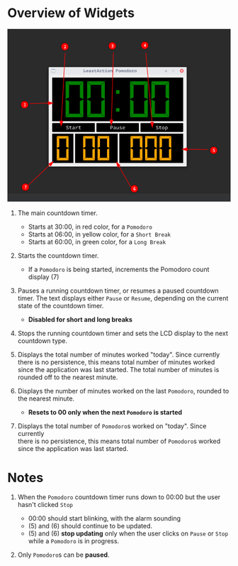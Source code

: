 # Overview of Widgets
![](layout.png)

1. The main countdown timer. 
   * Starts at 30:00, in red color, for a ```Pomodoro```
   * Starts at 06:00, in yellow color, for a ```Short Break```
   * Starts at 60:00, in green color, for a ```Long Break```

2. Starts the countdown timer.
   * If a ```Pomodoro``` is being started, increments the Pomodoro count 
     display (7)

3. Pauses a running countdown timer, or resumes a paused countdown timer.
   The text displays either ```Pause``` or ```Resume```, depending on the
   current state of the countdown timer.
   * **Disabled for short and long breaks**

4. Stops the running countdown timer and sets the LCD display to the next
   countdown type.

5. Displays the total number of minutes worked "today". Since currently there is no
   persistence, this means total number of minutes worked since the application was
   last started. The total number of minutes is rounded off to the nearest minute.

6. Displays the number of minutes worked on the last ```Pomodoro```, rounded to
   the nearest minute.
   * **Resets to 00 only when the next ```Pomodoro``` is started**

7. Displays the total number of ```Pomodoro```s worked on "today". Since currently  
   there is no persistence, this means total number of ```Pomodoro```s worked since the application was last started. 

# Notes
1. When the ```Pomodoro``` countdown timer runs down to 00:00 but the user hasn't 
   clicked ```Stop```
   * 00:00 should start blinking, with the alarm sounding
   * (5) and (6) should continue to be updated.
   * (5) and (6) **stop updating** only when the user clicks on ```Pause``` or 
      ```Stop``` while a ```Pomodoro``` is in progress.

1. Only ```Pomodoro```s can be **paused**.

